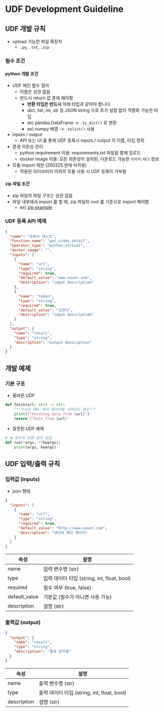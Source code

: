 # UDF Development Guideline

## UDF 개발 규칙

- upload 가능한 파일 확장자
    - `.py`, `.txt`, `.zip`

### 필수 조건

#### python 개발 조건

- UDF 메인 함수 정의
    - 이름은 상관 없음
    - 반드시 return 값 존재 해야함
        - **반환 타입은 반드시** 아래 타입과 같아야 합니다.
        - dict, list, int, str 등 JSON string 으로 추가 설정 없이 직렬화 가능한 타입
        - ex) pandas.DataFrame -> `.to_dict()` 로 변환
        - ex) numpy 배열 -> `.tolist()` 사용
- inputs / output
    - API 또는 UI 를 통해 UDF 등록시 inputs / output 의 이름, 타입 정의
- 환경 의존성 관리
    - python requirement 이용: requirements.txt 파일을 함께 업로드
    - docker image 이용: 모든 의존성이 설치된, 다운로드 가능한 `이미지:태그` 정보
- 모듈 import 제한 (250325 현재 미적용)
    - 허용된 라이브러리 이외의 모듈 사용 시 UDF 등록이 거부됨

#### zip 파일 조건

- zip 파일의 파일 구조는 상관 없음
- 파일 내부에서 import 를 할 때, zip 파일의 root 를 기준으로 import 해야함
    - ex) [zip example](../../example/udf/zip_example)

### UDF 등록 API 예제

```json
{
  "name": "유튜브 테스트",
  "function_name": "get_video_detail",
  "operator_type": "python_virtual",
  "docker_image": "",
  "inputs": [
    {
      "name": "url",
      "type": "string",
      "required": true,
      "default_value": "www.naver.com",
      "description": "input description"
    },
    {
      "name": "token",
      "type": "string",
      "required": true,
      "default_value": "고양이",
      "description": "input description"
    }
  ],
  "output": {
    "name": "result",
    "type": "string",
    "description": "output description"
  }
}
```

## 개발 예제

### 기본 구조

- 올바른 UDF

```python
def fetch(url: str) -> str:
    """주어진 URL 에서 데이터를 가져오는 함수"""
    print(f"Fetching data from {url}")
    return f"Data from {url}"
```

- 잘못된 UDF 예제

```python
# ❌ 함수의 반환 값이 없음
def run(*args, **kwargs):
    print(args, kwargs)
```

## UDF 입력/출력 규칙

### 입력값 (inputs)

- json 형태

```json
{
  "inputs": [
    {
      "name": "url",
      "type": "string",
      "required": true,
      "default_value": "http://www.naver.com",
      "description": "네이버 메인 페이지"
    }
  ]
}
```

| 속성            | 설명                                   |
|---------------|--------------------------------------|
| name          | 입력 변수명 (str)                         |
| type          | 입력 데이터 타입 (string, int, float, bool) |
| required      | 필수 여부 (true, false)                  |
| default_value | 기본값 (필수가 아니면 사용 가능)                  |
| description   | 설명 (str)                             |

### 출력값 (output)

```json
{
  "output": {
    "name": "result",
    "type": "string",
    "description": "결과 문자열"
  }
}
```

| 속성	         | 설명                                   |
|-------------|--------------------------------------|
| name	       | 출력 변수명 (str)                         |
| type	       | 출력 데이터 타입 (string, int, float, bool) |
| description | 	설명 (str)                            |
